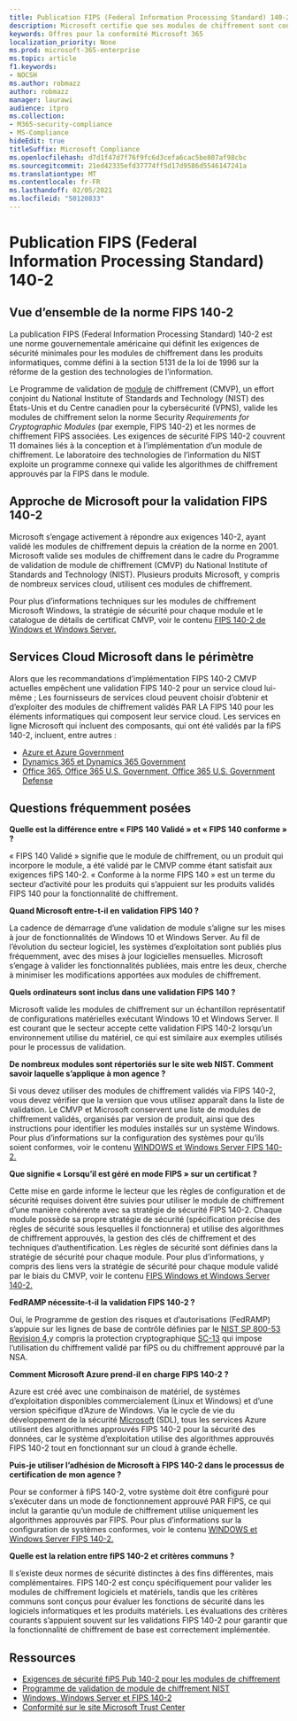 ```yaml
---
title: Publication FIPS (Federal Information Processing Standard) 140-2
description: Microsoft certifie que ses modules de chiffrement sont conformes à la norme de traitement des informations fédérales des États-Unis.
keywords: Offres pour la conformité Microsoft 365
localization_priority: None
ms.prod: microsoft-365-enterprise
ms.topic: article
f1.keywords:
- NOCSH
ms.author: robmazz
author: robmazz
manager: laurawi
audience: itpro
ms.collection:
- M365-security-compliance
- MS-Compliance
hideEdit: true
titleSuffix: Microsoft Compliance
ms.openlocfilehash: d7d1f47d7f76f9fc6d3cefa6cac5be807af98cbc
ms.sourcegitcommit: 21ed42335efd37774ff5d17d9586d5546147241a
ms.translationtype: MT
ms.contentlocale: fr-FR
ms.lasthandoff: 02/05/2021
ms.locfileid: "50120833"
---
```

# <a name="federal-information-processing-standard-fips-publication-140-2"></a>Publication FIPS (Federal Information Processing Standard) 140-2

## <a name="fips-140-2-standard-overview"></a>Vue d’ensemble de la norme FIPS 140-2

La publication FIPS (Federal Information Processing Standard) 140-2 est une norme gouvernementale américaine qui définit les exigences de sécurité minimales pour les modules de chiffrement dans les produits informatiques, comme défini à la section 5131 de la loi de 1996 sur la réforme de la gestion des technologies de l’information.

Le Programme de validation de [module](https://csrc.nist.gov/Projects/cryptographic-module-validation-program) de chiffrement (CMVP), un effort conjoint du National Institute of Standards and Technology (NIST) des États-Unis et du Centre canadien pour la cybersécurité (VPNS), valide les modules de chiffrement selon la norme Security *Requirements for Cryptographic Modules* (par exemple, FIPS 140-2) et les normes de chiffrement FIPS associées. Les exigences de sécurité FIPS 140-2 couvrent 11 domaines liés à la conception et à l’implémentation d’un module de chiffrement. Le laboratoire des technologies de l’information du NIST exploite un programme connexe qui valide les algorithmes de chiffrement approuvés par la FIPS dans le module.

## <a name="microsofts-approach-to-fips-140-2-validation"></a>Approche de Microsoft pour la validation FIPS 140-2

Microsoft s’engage activement à répondre aux exigences 140-2, ayant validé les modules de chiffrement depuis la création de la norme en 2001. Microsoft valide ses modules de chiffrement dans le cadre [](https://csrc.nist.gov/Projects/cryptographic-module-validation-program) du Programme de validation de module de chiffrement (CMVP) du National Institute of Standards and Technology (NIST). Plusieurs produits Microsoft, y compris de nombreux services cloud, utilisent ces modules de chiffrement.

Pour plus d’informations techniques sur les modules de chiffrement Microsoft Windows, la stratégie de sécurité pour chaque module et le catalogue de détails de certificat CMVP, voir le contenu [FIPS 140-2 de Windows et Windows Server.](https://aka.ms/AA6ehud)

## <a name="microsoft-in-scope-cloud-services"></a>Services Cloud Microsoft dans le périmètre

Alors que les recommandations d’implémentation FIPS 140-2 CMVP actuelles empêchent une validation FIPS 140-2 pour un service cloud lui-même ; Les fournisseurs de services cloud peuvent choisir d’obtenir et d’exploiter des modules de chiffrement validés PAR LA FIPS 140 pour les éléments informatiques qui composent leur service cloud. Les services en ligne Microsoft qui incluent des composants, qui ont été validés par la fiPS 140-2, incluent, entre autres :

- [Azure et Azure Government](/azure/azure-government/documentation-government-plan-security)
- [Dynamics 365 et Dynamics 365 Government](/microsoft-365/compliance/office-365-encryption-in-microsoft-dynamics-365)
- [Office 365, Office 365 U.S. Government, Office 365 U.S. Government Defense](/microsoft-365/compliance/office-365-encryption-risks-and-protections)

## <a name="frequently-asked-questions"></a>Questions fréquemment posées

**Quelle est la différence entre « FIPS 140 Validé » et « FIPS 140 conforme » ?**

« FIPS 140 Validé » signifie que le module de chiffrement, ou un produit qui incorpore le module, a été validé par le CMVP comme étant satisfait aux exigences fiPS 140-2. « Conforme à la norme FIPS 140 » est un terme du secteur d’activité pour les produits qui s’appuient sur les produits validés FIPS 140 pour la fonctionnalité de chiffrement.

**Quand Microsoft entre-t-il en validation FIPS 140 ?**

La cadence de démarrage d’une validation de module s’aligne sur les mises à jour de fonctionnalités de Windows 10 et Windows Server. Au fil de l’évolution du secteur logiciel, les systèmes d’exploitation sont publiés plus fréquemment, avec des mises à jour logicielles mensuelles. Microsoft s’engage à valider les fonctionnalités publiées, mais entre les deux, cherche à minimiser les modifications apportées aux modules de chiffrement.

**Quels ordinateurs sont inclus dans une validation FIPS 140 ?**

Microsoft valide les modules de chiffrement sur un échantillon représentatif de configurations matérielles exécutant Windows 10 et Windows Server. Il est courant que le secteur accepte cette validation FIPS 140-2 lorsqu’un environnement utilise du matériel, ce qui est similaire aux exemples utilisés pour le processus de validation.

**De nombreux modules sont répertoriés sur le site web NIST. Comment savoir laquelle s’applique à mon agence ?**

Si vous devez utiliser des modules de chiffrement validés via FIPS 140-2, vous devez vérifier que la version que vous utilisez apparaît dans la liste de validation. Le CMVP et Microsoft conservent une liste de modules de chiffrement validés, organisés par version de produit, ainsi que des instructions pour identifier les modules installés sur un système Windows. Pour plus d’informations sur la configuration des systèmes pour qu’ils soient conformes, voir le contenu [WINDOWS et Windows Server FIPS 140-2.](https://aka.ms/AA6ehud)

**Que signifie « Lorsqu’il est géré en mode FIPS » sur un certificat ?**

Cette mise en garde informe le lecteur que les règles de configuration et de sécurité requises doivent être suivies pour utiliser le module de chiffrement d’une manière cohérente avec sa stratégie de sécurité FIPS 140-2. Chaque module possède sa propre stratégie de sécurité (spécification précise des règles de sécurité sous lesquelles il fonctionnera) et utilise des algorithmes de chiffrement approuvés, la gestion des clés de chiffrement et des techniques d’authentification. Les règles de sécurité sont définies dans la stratégie de sécurité pour chaque module. Pour plus d’informations, y compris des liens vers la stratégie de sécurité pour chaque module validé par le biais du CMVP, voir le contenu [FIPS Windows et Windows Server 140-2.](https://aka.ms/AA6ehud)

**FedRAMP nécessite-t-il la validation FIPS 140-2 ?**

Oui, le Programme de gestion des risques et d’autorisations (FedRAMP) s’appuie sur les lignes de base de contrôle définies par le [NIST SP 800-53 Revision 4,](https://nvd.nist.gov/800-53/Rev4/)y compris la protection cryptographique [SC-13](https://nvd.nist.gov/800-53/Rev4/control/SC-13) qui impose l’utilisation du chiffrement validé par fiPS ou du chiffrement approuvé par la NSA.

**Comment Microsoft Azure prend-il en charge FIPS 140-2 ?**

Azure est créé avec une combinaison de matériel, de systèmes d’exploitation disponibles commercialement (Linux et Windows) et d’une version spécifique d’Azure de Windows. Via le cycle de vie du développement de la sécurité [Microsoft](https://www.microsoft.com/securityengineering/sdl/) (SDL), tous les services Azure utilisent des algorithmes approuvés FIPS 140-2 pour la sécurité des données, car le système d’exploitation utilise des algorithmes approuvés FIPS 140-2 tout en fonctionnant sur un cloud à grande échelle.

**Puis-je utiliser l’adhésion de Microsoft à FIPS 140-2 dans le processus de certification de mon agence ?**

Pour se conformer à fiPS 140-2, votre système doit être configuré pour s’exécuter dans un mode de fonctionnement approuvé PAR FIPS, ce qui inclut la garantie qu’un module de chiffrement utilise uniquement les algorithmes approuvés par FIPS. Pour plus d’informations sur la configuration de systèmes conformes, voir le contenu [WINDOWS et Windows Server FIPS 140-2.](https://aka.ms/AA6ehud)

**Quelle est la relation entre fiPS 140-2 et critères communs ?**

Il s’existe deux normes de sécurité distinctes à des fins différentes, mais complémentaires. FIPS 140-2 est conçu spécifiquement pour valider les modules de chiffrement logiciels et matériels, tandis que les critères communs sont conçus pour évaluer les fonctions de sécurité dans les logiciels informatiques et les produits matériels. Les évaluations des critères courants s’appuient souvent sur les validations FIPS 140-2 pour garantir que la fonctionnalité de chiffrement de base est correctement implémentée.

## <a name="resources"></a>Ressources

- [Exigences de sécurité fiPS Pub 140-2 pour les modules de chiffrement](https://csrc.nist.gov/publications/fips/fips140-2/fips1402.pdf)
- [Programme de validation de module de chiffrement NIST](https://csrc.nist.gov/groups/STM/cmvp/index.html)
- [Windows, Windows Server et FIPS 140-2](/windows/security/threat-protection/fips-140-validation)
- [Conformité sur le site Microsoft Trust Center](https://www.microsoft.com/trust-center/compliance/compliance-overview)
